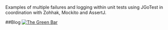 Examples of multiple failures and logging within unit tests using JGoTest in coordination with Zohhak, Mockito and AssertJ.



##Blog
[![The Green Bar](https://img.shields.io/badge/My_Blog:-The_Green_Bar-brightgreen.svg)](https://thegreenbar.wordpress.com/)

